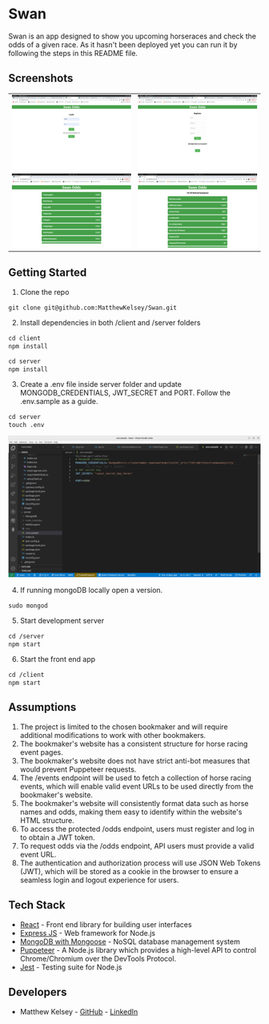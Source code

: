 # Swan



Swan is an app designed to show you upcoming horseraces and check the odds of a given race. As it hasn't been deployed yet you can run it by following the steps in this README file.

## Screenshots


<table>
  <tr>
    <td><img src="/images/image1.png" alt="Screenshot 1"></td>
    <td><img src="./images/image2.png" alt="Screenshot 2"></td>
  </tr>
  <tr>
    <td><img src="./images/image3.png" alt="Screenshot 3"></td>
    <td><img src="./images/image4.png" alt="Screenshot 4"></td>
  </tr>
</table>



## Getting Started

1. Clone the repo

```
git clone git@github.com:MatthewKelsey/Swan.git

```


2. Install dependencies in both /client and /server folders

```
cd client
npm install
```
```
cd server
npm install
```

3. Create a .env file inside server folder and update MONGODB_CREDENTIALS, JWT_SECRET and PORT. Follow the .env.sample as a guide.
```
cd server
touch .env
```
<img src="./images/image5.png" alt="Screenshot 5">

4. If running mongoDB locally open a version. 

```
sudo mongod
```

5. Start development server
```
cd /server
npm start
```

6. Start the front end app
```
cd /client
npm start
```

## Assumptions
1. The project is limited to the chosen bookmaker and will require additional modifications to work with other bookmakers.
2. The bookmaker's website has a consistent structure for horse racing event pages.
3. The bookmaker's website does not have strict anti-bot measures that would prevent Puppeteer requests.
4. The /events endpoint will be used to fetch a collection of horse racing events, which will enable valid event URLs to be used directly from the bookmaker's website.
5. The bookmaker's website will consistently format data such as horse names and odds, making them easy to identify within the website's HTML structure.
6. To access the protected /odds endpoint, users must register and log in to obtain a JWT token.
7. To request odds via the /odds endpoint, API users must provide a valid event URL.
8. The authentication and authorization process will use JSON Web Tokens (JWT), which will be stored as a cookie in the browser to ensure a seamless login and logout experience for users.


## Tech Stack

* [React](https://reactjs.org) - Front end library for building user interfaces
* [Express JS](https://expressjs.com) - Web framework for Node.js
* [MongoDB with Mongoose](https://www.mongodb.com) - NoSQL database management system
* [Puppeteer](https://pptr.dev/) - A Node.js library which provides a high-level API to control Chrome/Chromium over the DevTools Protocol.
* [Jest](https://jestjs.io) - Testing suite for Node.js



## Developers

* Matthew Kelsey - [GitHub](https://github.com/MatthewKelsey) - [LinkedIn]()


